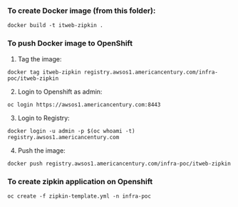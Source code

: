 ### To create Docker image (from this folder):

	docker build -t itweb-zipkin .

### To push Docker image to OpenShift

  1. Tag the image:
  
	docker tag itweb-zipkin registry.awsos1.americancentury.com/infra-poc/itweb-zipkin
		
  2. Login to Openshift as admin:
  
	oc login https://awsos1.americancentury.com:8443
  		
  3. Login to Registry:
  
	docker login -u admin -p $(oc whoami -t) registry.awsos1.americancentury.com
      	
  4. Push the image:
  
	docker push registry.awsos1.americancentury.com/infra-poc/itweb-zipkin       	

### To create zipkin application on Openshift

	oc create -f zipkin-template.yml -n infra-poc 